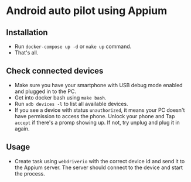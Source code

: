 # Android auto pilot using Appium

## Installation
 - Run `docker-compose up -d` or `make up` command.
 - That's all.

## Check connected devices
 - Make sure you have your smartphone with USB debug mode enabled and plugged in to the PC.
 - Get into docker bash using `make bash`.
 - Run `adb devices -l` to list all available devices.
 - If you see a device with status `unauthorized`, it means your PC doesn't have permission to access the phone. Unlock your phone and Tap `accept` if there's a promp showing up. If not, try unplug and plug it in again.


## Usage
 - Create task using `webdriverio` with the correct device id and send it to the Appium server. The server should connect to the device and start the process.